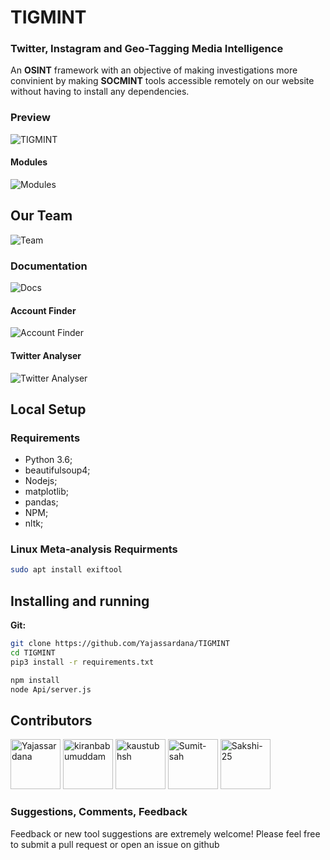 # TIGMINT
### Twitter, Instagram and Geo-Tagging Media Intelligence

An **OSINT** framework with an objective of making investigations more convinient by making **SOCMINT** tools accessible remotely on our website without having to install any dependencies.
### Preview
![TIGMINT](https://github.com/Yajassardana/TIGMINT/blob/master/ReadMeImages/Screenshot%20(181).png)
#### Modules
![Modules](https://github.com/Yajassardana/TIGMINT/blob/master/ReadMeImages/Screenshot%20(180).png)
## Our Team
![Team](https://github.com/Yajassardana/TIGMINT/blob/master/ReadMeImages/Screenshot%20(172).png)
### Documentation
![Docs](https://github.com/Yajassardana/TIGMINT/blob/master/ReadMeImages/Screenshot%20(173).png)
#### Account Finder
![Account Finder](https://github.com/Yajassardana/TIGMINT/blob/master/ReadMeImages/Screenshot%20(174).png)
#### Twitter Analyser
![Twitter Analyser](https://github.com/Yajassardana/TIGMINT/blob/master/ReadMeImages/Screenshot%20(175).png)

## Local Setup
### Requirements
- Python 3.6;
- beautifulsoup4;
- Nodejs;
- matplotlib;
- pandas;
- NPM;
- nltk;

### Linux Meta-analysis Requirments

```bash
sudo apt install exiftool
```

## Installing and running

**Git:**
```bash
git clone https://github.com/Yajassardana/TIGMINT
cd TIGMINT
pip3 install -r requirements.txt

npm install
node Api/server.js
```
## Contributors

[//]: contributor-faces

 <a href="https://github.com/Yajassardana"><img src="https://avatars0.githubusercontent.com/u/62782513?s=400&u=8f9cba3e81ba81ae4fbc2032926da55bc1bcc23c&v=4" title="Yajassardana" width="80" height="80"></a> <a href="https://github.com/kiranbabumuddam"><img src="https://avatars2.githubusercontent.com/u/26572836?s=400&u=81fb75089e21563554cf375f73030a44b69efae2&v=4" title="kiranbabumuddam" width="80" height="80"></a> <a href="https://github.com/kaustubhsh"><img src="https://avatars0.githubusercontent.com/u/37601331?s=400&u=1ae319dd3c0b399465bc90fb8948f80136fad164&v=4" title="kaustubhsh" width="80" height="80"></a>  <a href="https://github.com/Sumit-sah"><img src="https://avatars0.githubusercontent.com/u/67474183?s=400&v=4" title="Sumit-sah" width="80" height="80"></a>  <a href="https://github.com/Sakshi-25"><img src="https://avatars2.githubusercontent.com/u/49511150?s=400&u=a96a65bb47f7c65a27c246390d41ef8028017619&v=4" title="Sakshi-25" width="80" height="80"></a>

[//]: contributor-faces


### Suggestions, Comments, Feedback
Feedback or new tool suggestions are extremely welcome!  Please feel free to submit a pull request or open an issue on github
